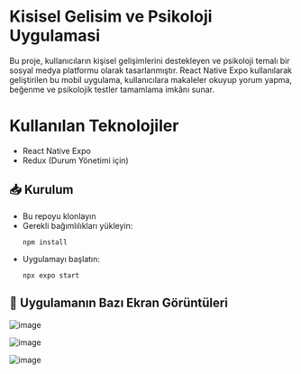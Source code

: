 # Kisisel Gelisim ve Psikoloji Uygulamasi

Bu proje, kullanıcıların kişisel gelişimlerini destekleyen ve psikoloji temalı bir sosyal medya platformu olarak tasarlanmıştır. React Native Expo kullanılarak geliştirilen bu mobil uygulama, kullanıcılara makaleler okuyup yorum yapma, beğenme ve psikolojik testler tamamlama imkânı sunar.

# Kullanılan Teknolojiler 
- React Native Expo
- Redux (Durum Yönetimi için)

## 📥 Kurulum
- Bu repoyu klonlayın
- Gerekli bağımlılıkları yükleyin:
    ```
    npm install
    ```
- Uygulamayı başlatın:
    ```
    npx expo start
    ```
## 📸 Uygulamanın Bazı Ekran Görüntüleri

![image](https://github.com/user-attachments/assets/69324e2d-de13-45d0-ab2d-615b74e8da6c)

![image](https://github.com/user-attachments/assets/0cdc6ebf-5ec9-4c46-b65e-c66caa2bc7ca)

![image](https://github.com/user-attachments/assets/d2281bad-d77f-41a1-97a5-077c980b8b13)
